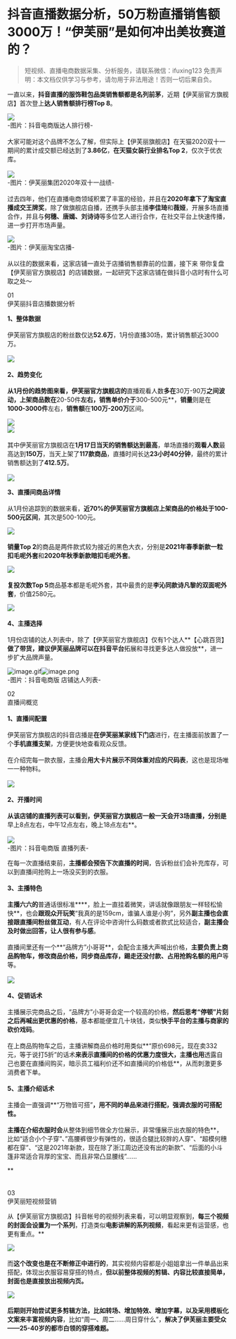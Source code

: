 # 抖音直播数据分析，50万粉直播销售额3000万！“伊芙丽”是如何冲出美妆赛道的？


>
> 短视频、直播电商数据采集、分析服务，请联系微信：ifuxing123
> 免责声明：本文档仅供学习与参考，请勿用于非法用途！否则一切后果自负。
> 


一直以来，**抖音直播的服饰鞋包品类销售额都是名列前茅**，近期【伊芙丽官方旗舰店】首次登上**达人销售额排行榜Top 8**。

![](https://cdn.nlark.com/yuque/0/2021/webp/97322/1613788041243-dfd62f4c-8cd7-447a-b50d-b9da0d63b483.webp#align=left&display=inline&height=427&margin=%5Bobject%20Object%5D&originHeight=699&originWidth=1080&size=0&status=done&style=none&width=660)<br >-图片：抖音电商版达人排行榜-<br >
<br >大家可能对这个品牌不怎么了解，但实际上【伊芙丽旗舰店】在天猫2020双十一期间的累计成交额已经达到了**3.86亿**，**在天猫女装行业排名Top 2**，仅次于优衣库。<br > <br >![](https://cdn.nlark.com/yuque/0/2021/webp/97322/1613788041358-470ee078-9269-43f8-9725-2195506a01ca.webp#align=left&display=inline&height=371&margin=%5Bobject%20Object%5D&originHeight=371&originWidth=660&size=0&status=done&style=none&width=660)<br >-图片：伊芙丽集团2020年双十一战绩-<br >
<br >过去四年，他们在直播电商领域积累了丰富的经验，并且在**2020年拿下了淘宝直播成交王牌奖**，除了做旗舰店自播，还携手头部主播**李佳琦**和**薇娅**，开展多场直播合作，并且与**何穗、唐嫣、刘诗诗**等多位艺人进行合作，在社交平台上快速传播，进一步打开市场声量。

![](https://cdn.nlark.com/yuque/0/2021/webp/97322/1613788041248-9e7b3384-22f1-4195-ab12-3142934503c7.webp#align=left&display=inline&height=305&margin=%5Bobject%20Object%5D&originHeight=305&originWidth=660&size=0&status=done&style=none&width=660)<br >-图片：伊芙丽淘宝店播-<br > <br >从以往的数据来看，这家店铺一直处于店播销售额靠前的位置，接下来 带你复盘【伊芙丽官方旗舰店】的店铺数据，一起研究下这家店铺在做抖音小店时有什么可取之处～

01<br >伊芙丽抖音店播数据分析

**1、整体数据**<br > <br >伊芙丽官方旗舰店的粉丝数仅达**52.6万**，1月份直播30场，累计销售额近3000万。<br >**<br >![](https://cdn.nlark.com/yuque/0/2021/webp/97322/1613788041273-04e213fa-745f-49c5-97dc-bfd5b8b8a037.webp#align=left&display=inline&height=604&margin=%5Bobject%20Object%5D&originHeight=988&originWidth=1080&size=0&status=done&style=none&width=660)<br >
<br >**2、趋势变化**<br > <br >从1月份的趋势图来看，伊芙丽官方旗舰店的**直播观看人数**多在**30万-90万**之间波动，**上架商品数**在**20-50件**左右，**销售单价**介于**300-500元**，**销量**则是在**1000-3000件**左右，**销售额**在**100万-200万**区间。

![](https://cdn.nlark.com/yuque/0/2021/webp/97322/1613788041350-7230bef4-92b5-4428-8d86-2649292c5d78.webp#align=left&display=inline&height=604&margin=%5Bobject%20Object%5D&originHeight=988&originWidth=1080&size=0&status=done&style=none&width=660)<br >![](https://cdn.nlark.com/yuque/0/2021/webp/97322/1613788041328-95dc2b4e-bece-4a77-8edc-a642a8df6463.webp#align=left&display=inline&height=604&margin=%5Bobject%20Object%5D&originHeight=988&originWidth=1080&size=0&status=done&style=none&width=660)<br >
<br >其中伊芙丽官方旗舰店在**1月17日当天的销售额达到最高**，单场直播的**观看人数**最高达到**150万**，当天上架了**117款商品**，直播时间长达**23小时40分钟**，最终的累计销售额达到了**412.5万**。<br >
<br >![](https://cdn.nlark.com/yuque/0/2021/webp/97322/1613788041360-267629cc-a72a-4174-865d-73be9aee5501.webp#align=left&display=inline&height=605&margin=%5Bobject%20Object%5D&originHeight=988&originWidth=1080&size=0&status=done&style=none&width=661)

**3、直播间商品详情**<br > <br >从1月份追踪到的数据来看，**近70%**的伊芙丽官方旗舰店上架商品的**价格处于100-500元区间**，其次是500-100元。

![](https://cdn.nlark.com/yuque/0/2021/webp/97322/1613788041276-cf946f62-5fc8-43ec-baca-045c11d8d17a.webp#align=left&display=inline&height=604&margin=%5Bobject%20Object%5D&originHeight=988&originWidth=1080&size=0&status=done&style=none&width=660)<br >
<br >**销量Top 2**的商品是两件款式较为接近的黑色大衣，分别是**2021年春季新款一粒扣毛呢外套**和**2020年秋季新款暗扣毛呢外套**。

![](https://cdn.nlark.com/yuque/0/2021/webp/97322/1613788041289-061883fc-d234-4890-b0cf-d0807f1d4a2e.webp#align=left&display=inline&height=604&margin=%5Bobject%20Object%5D&originHeight=988&originWidth=1080&size=0&status=done&style=none&width=660)<br >
<br >**复投次数Top 5**商品基本都是毛呢外套，其中最贵的是**李沁同款诗凡黎的双面呢外套**，价值2580元。

![](https://cdn.nlark.com/yuque/0/2021/webp/97322/1613788041387-28ced740-d6f5-47e0-9583-ed5bec2791f6.webp#align=left&display=inline&height=604&margin=%5Bobject%20Object%5D&originHeight=988&originWidth=1080&size=0&status=done&style=none&width=660)<br >
<br >**4、主播选择**<br > <br >1月份店铺的达人列表中，除了【伊芙丽官方旗舰店】仅有1个达人**【心跳百货】**做了带货，建议伊芙丽品牌可以在抖音平台**拓展和寻找更多达人做投放**，进一步扩大品牌声量。

![image.gif](https://cdn.nlark.com/yuque/0/2021/gif/97322/1613788041224-df06e44b-cda0-4080-afb7-bcdf01edf7fe.gif#align=left&display=inline&height=1&margin=%5Bobject%20Object%5D&name=image.gif&originHeight=1&originWidth=1&size=70&status=done&style=none&width=1)![image.png](https://cdn.nlark.com/yuque/0/2021/png/97322/1613788099184-b755b20b-f84e-46b3-9e41-c2dd477c552a.png#align=left&display=inline&height=95&margin=%5Bobject%20Object%5D&name=image.png&originHeight=189&originWidth=834&size=66767&status=done&style=none&width=417)<br >-图片：抖音电商版 店铺达人列表-<br >


02<br >直播间概览<br >
<br >**1、直播间配置**<br > <br >伊芙丽官方旗舰店的抖音店播是**在伊芙丽某家线下门店**进行，在主播面前放置了一个**手机直播支架**，方便更快地查看观众反馈。<br > <br >在介绍完每一款衣服，主播会**用大卡片展示不同体重对应的尺码表**，这也是现场唯一一种物料。<br > <br >![](https://cdn.nlark.com/yuque/0/2021/webp/97322/1613788041256-b0d48f2b-7000-45ea-a5dd-91e27082da54.webp#align=left&display=inline&height=648&margin=%5Bobject%20Object%5D&originHeight=1046&originWidth=1066&size=0&status=done&style=none&width=660)<br >
<br >**2、开播时间**<br >**<br >从该店铺的直播列表可以看到，伊芙丽官方旗舰店一般一天会开3场直播，分别是**早上8点左右，中午12点左右，晚上18点左右**。<br >
<br >![](https://cdn.nlark.com/yuque/0/2021/webp/97322/1613788041228-186a58ff-eca5-4e93-8663-c74b01c97a25.webp#align=left&display=inline&height=186&margin=%5Bobject%20Object%5D&originHeight=205&originWidth=726&size=0&status=done&style=none&width=660)<br >-图片：抖音电商版 直播列表-

在每一次直播结束前，**主播都会预告下次直播的时间**，告诉粉丝们会补充库存，可以到直播间抢购上一场没买到的衣服。<br >**<br >**3、主播特色**<br > <br >主播六六的**普通话很标准****，脸上一直挂着微笑，讲话就像跟朋友一样轻松愉快**，也会**跟观众开玩笑**“我真的是159cm，谁骗人谁是小狗”，另外**副主播也会直接跟直播间粉丝做互动**，有人在评论中咨询什么码数或者款式比较适合，**副主播会及时做出回答，让人很有参与感**。<br > <br >直播间里还有一个**“品牌方”小哥哥**，会配合主播大声喊出价格，**主要负责上商品购物车，修改商品价格，同步商品库存，踢走还没付款、占用抢购名额的用户**等等。<br > <br >![](https://cdn.nlark.com/yuque/0/2021/webp/97322/1613788041245-da6b6688-1500-463e-86d5-90de91e29fc4.webp#align=left&display=inline&height=666&margin=%5Bobject%20Object%5D&originHeight=1044&originWidth=1061&size=0&status=done&style=none&width=677)<br >
<br >**4、促销话术**<br > <br >主播展示完商品之后，“品牌方”小哥哥会定一个较高的价格，**然后思考“停顿”片刻之后再喊出更优惠的价格**，基本都能便宜几十块钱，类似**快手平台的主播与商家的砍价戏码**。<br > <br >在上商品购物车之后，主播讲解商品价格时用类似**“原价698元，现在卖332元，等于说打5折”的话术**来表示直播间的价格的优惠力度很大，主播也用**透露自己也要在直播间购买，暗示员工福利价还不如直播间的价格低**，从而刺激更多消费者下单。<br > <br >**5、主播介绍话术**<br > <br >主播会一直强调**“万物皆可搭”**，用不同的单品来进行搭配，强调衣服的可搭配性。<br > <br >主播在介绍衣服时会**从整体到细节做全方位展示，非常懂展示出衣服的特色**，比如“适合小个子穿”、”高腰裤很少有弹性的，很适合腿比较胖的人穿”、“超模何穗都在穿”、“这是2021年新款，现在除了浙江周边还没有出的新款”、“后面的小斗篷非常适合背厚的宝宝、而且非常凸显腰线”……

**<br >
<br >
<br >03<br >伊芙丽短视频营销<br >


从【伊芙丽官方旗舰店】抖音帐号的视频列表来看，可以明显观察到，**每三个视频的封面会设置为一个系列**，打造类似**电影讲解的系列视频**，看起来更有运营感，也更有重点。**

![](https://cdn.nlark.com/yuque/0/2021/webp/97322/1613788041312-c22cf467-371f-45a5-a014-b2aaf7791367.webp#align=left&display=inline&height=661&margin=%5Bobject%20Object%5D&originHeight=1053&originWidth=1053&size=0&status=done&style=none&width=661)<br > <br >而**这个改变也是在不断修正中进行的**，其实视频内容都是小姐姐拿出一件单品出来搭配，体现出衣服容易穿搭的特点，**但以前整体视频的剪辑、内容比较直接简单，封面也是直接放出视频内页。**

![](https://cdn.nlark.com/yuque/0/2021/webp/97322/1613788041251-9a7382ce-7500-4d24-b001-549d3a680d0f.webp#align=left&display=inline&height=661&margin=%5Bobject%20Object%5D&originHeight=1053&originWidth=1053&size=0&status=done&style=none&width=661)<br > <br >**后期则开始尝试更多剪辑方法，比如转场、增加特效、增加字幕，以及采用模板化文案来丰富视频内容**，比如“周一、周二……周日穿什么”，**解决了伊芙丽主要受众——25-40岁的都市白领的穿搭难题。**
